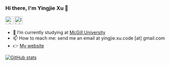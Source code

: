 ### Hi there, I'm Yingjie Xu 👋

[<img src='https://cdn.jsdelivr.net/npm/simple-icons@3.0.1/icons/github.svg' alt='github' height='25'>](https://github.com/yingjie-xu)  [<img src='https://cdn.jsdelivr.net/npm/simple-icons@3.0.1/icons/linkedin.svg' alt='linkedin' height='25'>](https://www.linkedin.com/in/yingjie-xu-0619/)  

- 🌱 I’m currently studying at [McGill University](https://cs.mcgill.ca)  
- 📫 How to reach me: send me an email at yingjie.xu.code [at] gmail.com
- 👉 [My website](https://yingjie-xu.web.app/)

[![GitHub stats](https://github-readme-stats.vercel.app/api?username=yingjie-xu&show_icons=true)  ](https://yingjie-xu.web.app/)



<!--
![top-langs](https://github-readme-stats.vercel.app/api/top-langs?username=yingjie-xu)

**yingjie-xu/yingjie-xu** is a ✨ _special_ ✨ repository because its `README.md` (this file) appears on your GitHub profile.

Here are some ideas to get you started:

- 🔭 I’m currently working on ...
- 🌱 I’m currently learning ...
- 👯 I’m looking to collaborate on ...
- 🤔 I’m looking for help with ...
- 💬 Ask me about ...
- 📫 How to reach me: ...
- 😄 Pronouns: ...
- ⚡ Fun fact: ...
-->
